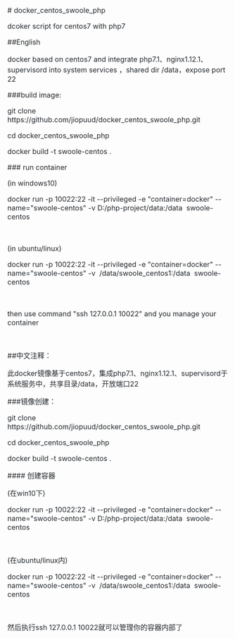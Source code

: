<p style="box-sizing: border-box; margin-top: 0px; margin-bottom: 16px;"><font color="#24292e" face="-apple-system, BlinkMacSystemFont, Segoe UI, Helvetica, Arial, sans-serif, Apple Color Emoji, Segoe UI Emoji, Segoe UI Symbol"><span style="font-size: 16px;"># docker_centos_swoole_php</span></font></p><p style="box-sizing: border-box; margin-top: 0px; margin-bottom: 16px;"><font color="#24292e" face="-apple-system, BlinkMacSystemFont, Segoe UI, Helvetica, Arial, sans-serif, Apple Color Emoji, Segoe UI Emoji, Segoe UI Symbol"><span style="font-size: 16px;">dcoker script for centos7 with php7</span></font></p><p style="box-sizing: border-box; margin-top: 0px; margin-bottom: 16px;"><font color="#24292e" face="-apple-system, BlinkMacSystemFont, Segoe UI, Helvetica, Arial, sans-serif, Apple Color Emoji, Segoe UI Emoji, Segoe UI Symbol"><span style="font-size: 16px;">##English</span></font></p><p style="box-sizing: border-box; margin-top: 0px; margin-bottom: 16px;"><font color="#24292e" face="-apple-system, BlinkMacSystemFont, Segoe UI, Helvetica, Arial, sans-serif, Apple Color Emoji, Segoe UI Emoji, Segoe UI Symbol"><span style="font-size: 16px;">docker based on centos7 and integrate php7.1、nginx1.12.1、supervisord into system services ，shared dir /data，expose port 22&nbsp;</span></font></p><p style="box-sizing: border-box; margin-top: 0px; margin-bottom: 16px;"><font color="#24292e" face="-apple-system, BlinkMacSystemFont, Segoe UI, Helvetica, Arial, sans-serif, Apple Color Emoji, Segoe UI Emoji, Segoe UI Symbol"><span style="font-size: 16px;">###build image:</span></font></p><p style="box-sizing: border-box; margin-top: 0px; margin-bottom: 16px;"><font color="#24292e" face="-apple-system, BlinkMacSystemFont, Segoe UI, Helvetica, Arial, sans-serif, Apple Color Emoji, Segoe UI Emoji, Segoe UI Symbol"><span style="font-size: 16px;">git clone https://github.com/jiopuud/docker_centos_swoole_php.git&nbsp;</span></font></p><p style="box-sizing: border-box; margin-top: 0px; margin-bottom: 16px;"><font color="#24292e" face="-apple-system, BlinkMacSystemFont, Segoe UI, Helvetica, Arial, sans-serif, Apple Color Emoji, Segoe UI Emoji, Segoe UI Symbol"><span style="font-size: 16px;">cd docker_centos_swoole_php&nbsp;</span></font></p><p style="box-sizing: border-box; margin-top: 0px; margin-bottom: 16px;"><font color="#24292e" face="-apple-system, BlinkMacSystemFont, Segoe UI, Helvetica, Arial, sans-serif, Apple Color Emoji, Segoe UI Emoji, Segoe UI Symbol"><span style="font-size: 16px;">docker build -t swoole-centos .&nbsp;</span></font></p><p style="box-sizing: border-box; margin-top: 0px; margin-bottom: 16px;"><font color="#24292e" face="-apple-system, BlinkMacSystemFont, Segoe UI, Helvetica, Arial, sans-serif, Apple Color Emoji, Segoe UI Emoji, Segoe UI Symbol"><span style="font-size: 16px;">### run container</span></font></p><p style="box-sizing: border-box; margin-top: 0px; margin-bottom: 16px;"><font color="#24292e" face="-apple-system, BlinkMacSystemFont, Segoe UI, Helvetica, Arial, sans-serif, Apple Color Emoji, Segoe UI Emoji, Segoe UI Symbol"><span style="font-size: 16px;">(in windows10)</span></font></p><p style="box-sizing: border-box; margin-top: 0px; margin-bottom: 16px;"><font color="#24292e" face="-apple-system, BlinkMacSystemFont, Segoe UI, Helvetica, Arial, sans-serif, Apple Color Emoji, Segoe UI Emoji, Segoe UI Symbol"><span style="font-size: 16px;">docker run -p 10022:22 -it --privileged -e "container=docker" --name="swoole-centos" -v D:/php-project/data:/data &nbsp;swoole-centos&nbsp;</span></font></p><p style="box-sizing: border-box; margin-top: 0px; margin-bottom: 16px;"><font color="#24292e" face="-apple-system, BlinkMacSystemFont, Segoe UI, Helvetica, Arial, sans-serif, Apple Color Emoji, Segoe UI Emoji, Segoe UI Symbol"><span style="font-size: 16px;"><br></span></font></p><p style="box-sizing: border-box; margin-top: 0px; margin-bottom: 16px;"><font color="#24292e" face="-apple-system, BlinkMacSystemFont, Segoe UI, Helvetica, Arial, sans-serif, Apple Color Emoji, Segoe UI Emoji, Segoe UI Symbol"><span style="font-size: 16px;">(in ubuntu/linux)</span></font></p><p style="box-sizing: border-box; margin-top: 0px; margin-bottom: 16px;"><font color="#24292e" face="-apple-system, BlinkMacSystemFont, Segoe UI, Helvetica, Arial, sans-serif, Apple Color Emoji, Segoe UI Emoji, Segoe UI Symbol"><span style="font-size: 16px;">docker run -p 10022:22 -it --privileged -e "container=docker" --name="swoole-centos" -v &nbsp;/data/swoole_centos1:/data &nbsp;swoole-centos&nbsp;</span></font></p><p style="box-sizing: border-box; margin-top: 0px; margin-bottom: 16px;"><font color="#24292e" face="-apple-system, BlinkMacSystemFont, Segoe UI, Helvetica, Arial, sans-serif, Apple Color Emoji, Segoe UI Emoji, Segoe UI Symbol"><span style="font-size: 16px;"><br></span></font></p><p style="box-sizing: border-box; margin-top: 0px; margin-bottom: 16px;"><font color="#24292e" face="-apple-system, BlinkMacSystemFont, Segoe UI, Helvetica, Arial, sans-serif, Apple Color Emoji, Segoe UI Emoji, Segoe UI Symbol"><span style="font-size: 16px;">then use command "ssh 127.0.0.1 10022" and you manage your container&nbsp;</span></font></p><p style="box-sizing: border-box; margin-top: 0px; margin-bottom: 16px;"><font color="#24292e" face="-apple-system, BlinkMacSystemFont, Segoe UI, Helvetica, Arial, sans-serif, Apple Color Emoji, Segoe UI Emoji, Segoe UI Symbol"><span style="font-size: 16px;">&nbsp;</span></font></p><p style="box-sizing: border-box; margin-top: 0px; margin-bottom: 16px;"><font color="#24292e" face="-apple-system, BlinkMacSystemFont, Segoe UI, Helvetica, Arial, sans-serif, Apple Color Emoji, Segoe UI Emoji, Segoe UI Symbol"><span style="font-size: 16px;">##中文注释：</span></font></p><p style="box-sizing: border-box; margin-top: 0px; margin-bottom: 16px;"><font color="#24292e" face="-apple-system, BlinkMacSystemFont, Segoe UI, Helvetica, Arial, sans-serif, Apple Color Emoji, Segoe UI Emoji, Segoe UI Symbol"><span style="font-size: 16px;">此docker镜像基于centos7，集成php7.1、nginx1.12.1、supervisord于系统服务中，共享目录/data，开放端口22&nbsp;</span></font></p><p style="box-sizing: border-box; margin-top: 0px; margin-bottom: 16px;"><font color="#24292e" face="-apple-system, BlinkMacSystemFont, Segoe UI, Helvetica, Arial, sans-serif, Apple Color Emoji, Segoe UI Emoji, Segoe UI Symbol"><span style="font-size: 16px;">###镜像创建：</span></font></p><p style="box-sizing: border-box; margin-top: 0px; margin-bottom: 16px;"><font color="#24292e" face="-apple-system, BlinkMacSystemFont, Segoe UI, Helvetica, Arial, sans-serif, Apple Color Emoji, Segoe UI Emoji, Segoe UI Symbol"><span style="font-size: 16px;">git clone https://github.com/jiopuud/docker_centos_swoole_php.git&nbsp;</span></font></p><p style="box-sizing: border-box; margin-top: 0px; margin-bottom: 16px;"><font color="#24292e" face="-apple-system, BlinkMacSystemFont, Segoe UI, Helvetica, Arial, sans-serif, Apple Color Emoji, Segoe UI Emoji, Segoe UI Symbol"><span style="font-size: 16px;">cd docker_centos_swoole_php&nbsp;</span></font></p><p style="box-sizing: border-box; margin-top: 0px; margin-bottom: 16px;"><font color="#24292e" face="-apple-system, BlinkMacSystemFont, Segoe UI, Helvetica, Arial, sans-serif, Apple Color Emoji, Segoe UI Emoji, Segoe UI Symbol"><span style="font-size: 16px;">docker build -t swoole-centos .&nbsp;</span></font></p><p style="box-sizing: border-box; margin-top: 0px; margin-bottom: 16px;"><font color="#24292e" face="-apple-system, BlinkMacSystemFont, Segoe UI, Helvetica, Arial, sans-serif, Apple Color Emoji, Segoe UI Emoji, Segoe UI Symbol"><span style="font-size: 16px;">#### 创建容器</span></font></p><p style="box-sizing: border-box; margin-top: 0px; margin-bottom: 16px;"><font color="#24292e" face="-apple-system, BlinkMacSystemFont, Segoe UI, Helvetica, Arial, sans-serif, Apple Color Emoji, Segoe UI Emoji, Segoe UI Symbol"><span style="font-size: 16px;">(在win10下)</span></font></p><p style="box-sizing: border-box; margin-top: 0px; margin-bottom: 16px;"><font color="#24292e" face="-apple-system, BlinkMacSystemFont, Segoe UI, Helvetica, Arial, sans-serif, Apple Color Emoji, Segoe UI Emoji, Segoe UI Symbol"><span style="font-size: 16px;">docker run -p 10022:22 -it --privileged -e "container=docker" --name="swoole-centos" -v D:/php-project/data:/data &nbsp;swoole-centos&nbsp;</span></font></p><p style="box-sizing: border-box; margin-top: 0px; margin-bottom: 16px;"><font color="#24292e" face="-apple-system, BlinkMacSystemFont, Segoe UI, Helvetica, Arial, sans-serif, Apple Color Emoji, Segoe UI Emoji, Segoe UI Symbol"><span style="font-size: 16px;"><br></span></font></p><p style="box-sizing: border-box; margin-top: 0px; margin-bottom: 16px;"><font color="#24292e" face="-apple-system, BlinkMacSystemFont, Segoe UI, Helvetica, Arial, sans-serif, Apple Color Emoji, Segoe UI Emoji, Segoe UI Symbol"><span style="font-size: 16px;">(在ubuntu/linux内)</span></font></p><p style="box-sizing: border-box; margin-top: 0px; margin-bottom: 16px;"><font color="#24292e" face="-apple-system, BlinkMacSystemFont, Segoe UI, Helvetica, Arial, sans-serif, Apple Color Emoji, Segoe UI Emoji, Segoe UI Symbol"><span style="font-size: 16px;">docker run -p 10022:22 -it --privileged -e "container=docker" --name="swoole-centos" -v &nbsp;/data/swoole_centos1:/data &nbsp;swoole-centos&nbsp;</span></font></p><p style="box-sizing: border-box; margin-top: 0px; margin-bottom: 16px;"><font color="#24292e" face="-apple-system, BlinkMacSystemFont, Segoe UI, Helvetica, Arial, sans-serif, Apple Color Emoji, Segoe UI Emoji, Segoe UI Symbol"><span style="font-size: 16px;"><br></span></font></p><p style="box-sizing: border-box; margin-top: 0px; margin-bottom: 16px;"><font color="#24292e" face="-apple-system, BlinkMacSystemFont, Segoe UI, Helvetica, Arial, sans-serif, Apple Color Emoji, Segoe UI Emoji, Segoe UI Symbol"><span style="font-size: 16px;">然后执行ssh 127.0.0.1 10022就可以管理你的容器内部了</span></font></p><div><br></div><p style="box-sizing: border-box; margin-top: 0px; color: rgb(36, 41, 46); font-family: -apple-system, BlinkMacSystemFont, &quot;Segoe UI&quot;, Helvetica, Arial, sans-serif, &quot;Apple Color Emoji&quot;, &quot;Segoe UI Emoji&quot;, &quot;Segoe UI Symbol&quot;; font-size: 16px; margin-bottom: 0px !important;"></p>